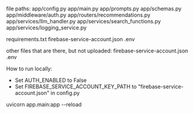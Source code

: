file paths:
app/config.py
app/main.py
app/prompts.py
app/schemas.py
app/middleware/auth.py
app/routers/recommendations.py
app/services/llm_handler.py
app/services/search_functions.py
app/services/logging_service.py

requirements.txt
firebase-service-account.json
.env

other files that are there, but not uploaded:
firebase-service-account.json
.env




How to run locally:

- Set AUTH_ENABLED to False
- Set FIREBASE_SERVICE_ACCOUNT_KEY_PATH to "firebase-service-account.json" in config.py



uvicorn app.main:app --reload